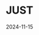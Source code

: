 ---  
layout: startup_page  
title: "JUST"  
id: "getjust.eu"  
permalink: "/justgetjust.eu11152024/"  
website: "https://www.getjust.eu"  
funding_round: "Seed"  
funding_amount: "€8M"  
investors: "Backed, Daphni, Otium, FJ Labs"  
about: "JUST has developed a plug-and-play checkout solution for e-commerce merchants, combining efficient checkout processes with marketing triggers to increase revenue by 10-15%. The platform supports a decentralized shopping model (Commerce 3.0) enabling transactions across multiple channels like social media and in-store. JUST aims to create seamless and engaging shopping experiences for the next generation of consumers."  
markets: "Retailtech, E-commerce, Mobile Payments, Payments"  
hq: "Paris, Ile-de-France, France"  
founded_year: "2021"  
linkedin: "https://www.linkedin.com/company/getjust"  
twitter: ""  
instagram: ""  
facebook: ""  
crunchbase: "https://www.crunchbase.com/organization/just-009e"  
pitchbook: ""  

date_display: "15-Nov-2024"  
date: "2024-11-15"

# SEO Optimization  
meta_title: "JUST - Seed Funding (€8M)"  
meta_description: "JUST, JUST has developed a plug-and-play checkout solution for e-commerce merchants, combining efficient checkout processes with marketing triggers to incre..."  
meta_keywords: "JUST, Retailtech, E-commerce, Mobile Payments, Payments, Seed funding"  
canonical_url: "https://startup.projectstartups.com/justgetjust.eu11152024/"  
---